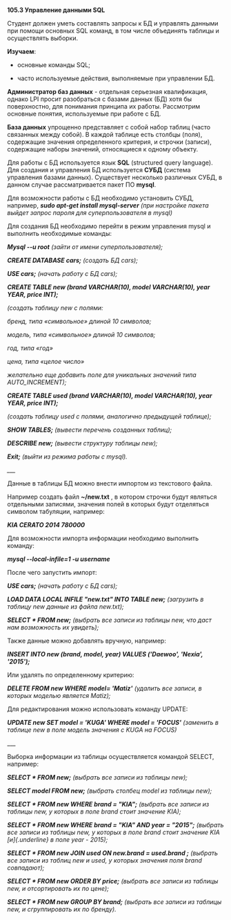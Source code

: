 **105.3 Управление данными SQL**

Студент должен уметь составлять запросы к БД и управлять данными при
помощи основных SQL команд, в том числе объединять таблицы и
осуществлять выборки.

**Изучаем**:

- основные команды SQL;

- часто используемые действия, выполняемые при управлении БД.

**Администратор баз данных** - отдельная серьезная квалификация, однако
LPI просит разобраться с базами данных (БД) хотя бы поверхностно, для
понимания принципа их работы. Рассмотрим основные понятия, используемые
при работе с БД.

**База данных** упрощенно представляет с собой набор таблиц (часто
связанных между собой). В каждой таблице есть столбцы (поля), содержащие
значения определенного критерия, и строчки (записи), содержащие наборы
значений, относящиеся к одному объекту.

Для работы с БД используется язык **SQL** (structured query language).
Для создания и управления БД используется **СУБД** (система управления
базами данных). Существует несколько различных СУБД, в данном случае
рассматривается пакет ПО **mysql**.

Для возможности работы с БД необходимо установить СУБД, например,
***sudo apt-get install mysql-server** (при настройке пакета выйдет
запрос пароля для суперпользователя в mysql)*

Для создания БД необходимо перейти в режим управления mysql и выполнить
необходимые команды:

***Mysql --u root*** *(зайти от имени суперпользователя);*

***CREATE DATABASE cars;** (создать БД cars);*

***USE cars;*** *(начать работу с БД cars);*

***CREATE TABLE new (brand VARCHAR(10), model VARCHAR(10), year YEAR,
price INT);***

*(создать таблицу new с полями:*

*бренд, типа «символьное» длиной 10 символов;*

*модель, типа «символьное» длиной 10 символов;*

*год, типа «год»*

*цена, типа «целое число»*

*желательно еще добавить поле для уникальных значений типа
AUTO_INCREMENT);*

***CREATE TABLE used (brand VARCHAR(10), model VARCHAR(10), year YEAR,
price INT);***

*(создать таблицу used с полями, аналогично предыдущей таблице);*

***SHOW TABLES;** (вывести перечень созданных таблиц);*

***DESCRIBE new;** (вывести структуру таблицы new);*

***Exit;** (выйти из режима работы с mysql).*

*\_\_\_*

Данные в таблицы БД можно внести импортом из текстового файла.

Например создать файл **\~/new.txt** , в котором строчки будут являться
отдельными записями, значения полей в которых будут отделяться символом
табуляции, например:

***KIA CERATO 2014 780000***

Для возможности импорта информации необходимо выполнить команду:

***mysql \--local-infile=1 -u username***

После чего запустить импорт:

***USE cars;*** *(начать работу с БД cars);*

***LOAD DATA LOCAL INFILE \"new.txt\" INTO TABLE new;*** *(загрузить в
таблицу new данные из файла new.txt);*

***SELECT \* FROM new;*** *(выбрать все записи из таблицы new, что даст
нам возможность их увидеть);*

Также данные можно добавлять вручную, например:

***INSERT INTO new (brand, model, year) VALUES ('Daewoo', 'Nexia',
'2015');***

Или удалять по определенному критерию:

***DELETE FROM new WHERE model= 'Matiz'** (удалить все записи, в которых
моделью является Matiz);*

Для редактирования можно использовать команду UPDATE:

***UPDATE new SET model = 'KUGA' WHERE model = 'FOCUS'** (заменить в
таблице new в поле модель значения с KUGA на FOCUS)*

\_\_\_

Выборка информации из таблицы осуществляется командой SELECT, например:

***SELECT \* FROM new;** (выбрать все записи из таблицы new);*

***SELECT model FROM new;** (выбрать столбец model из таблицы new);*

***SELECT \* FROM new WHERE brand = "KIA";** (выбрать все записи из
таблицы new, у которых в поле brand стоит значение KIA);*

***SELECT \* FROM new WHERE brand = "KIA" AND year = "2015";** (выбрать
все записи из таблицы new, у которых в поле brand стоит значение KIA
[и]{.underline} в поле year - 2015);*

***SELECT \* FROM new JOIN used ON new.brand = used.brand ;** (выбрать
все записи из таблиц new и used, у которых значения поля brand
совпадают);*

***SELECT \* FROM new ORDER BY price;** (выбрать все записи из таблицы
new, и отсортировать их по цене);*

***SELECT \* FROM new GROUP BY brand;** (выбрать все записи из таблицы
new, и сгруппировать их по бренду).*
